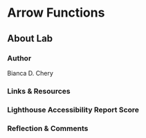 # Arrow Functions

## About Lab

### Author

Bianca D. Chery

### Links & Resources

### Lighthouse Accessibility Report Score

### Reflection & Comments
